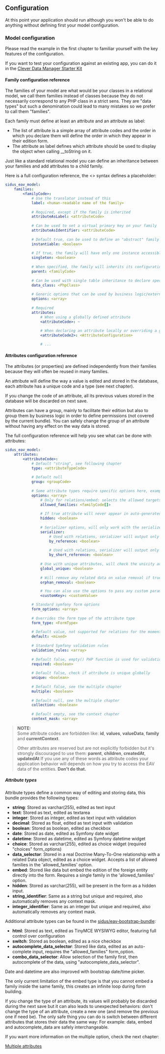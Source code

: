 ## Configuration

At this point your application should run although you won't be able to do anything without defining first your model
configuration.

### Model configuration

Please read the example in the first chapter to familiar yourself with the key features of the configuration.

If you want to test your configuration against an existing app, you can do it in the
[Clever Data Manager Starter Kit](https://github.com/cleverage/eav-manager-starter-kit/)

#### Family configuration reference

The families of your model are what would be your classes in a relational model, we call them families instead of
classes because they do not necessarily correspond to any PHP class in a strict sens. They are "data types" but such a
denomination could lead to many mistakes so we prefer to call them "families".

Each family must define at least an attribute and an attribute as label:
- The list of attribute is a simple array of attribute codes and the order in which you declare them will define the
order in which they appear in their edition form.
- The attribute as label defines which attribute should be used to display the object when calling __toString on it.

Just like a standard relational model you can define an inheritance between your families and add attributes to a child
family.

Here is a full configuration reference, the <> syntax defines a placeholder:

````yaml
sidus_eav_model:
    families:
        <familyCode>:
            # Use the translator instead of this
            label: <human-readable name of the family>
            
            # Required, except if the family is inherited
            attributeAsLabel: <attributeCode>
            
            # Can be used to set a virtual primary key on your family
            attributeAsIdentifier: <attributeCode>
            
            # Default true, can be used to define an "abstract" family
            instantiable: <boolean>
            
            # If true, the family will have only one instance accessible through DataRepository::getInstance
            singleton: <boolean>
            
            # When specified, the family will inherits its configuration
            parent: <familyCode>
            
            # Can be used with single table inheritance to declare specific business logic in a dedicated class
            data_class: <PhpClass>
            
            # Generic options that can be used by business logic/external libraries
            options: <array> 
            
            # Required
            attributes: 
                # When using a globally defined attribute
                <attributeCode>: ~
                
                # When declaring an attribute locally or overriding a globally defined one
                <attributeCode2>: <AttributeConfiguration>

                # ...
````

#### Attributes configuration reference

The attributes (or properties) are defined independently from their families because they will often be reused in many
families.

An attribute will define the way a value is edited and stored in the database, each attribute has a unique code and a
type (see next chapter).

If you change the code of an attribute, all its previous values stored in the database will be discarded on next save.

Attributes can have a group, mainly to facilitate their edition but also to group them by business logic in order to
define permissions (not covered by the current bundle). You can safely change the group of an attribute without having
any effect on the way data is stored.

The full configuration reference will help you see what can be done with attributes:

````yaml
sidus_eav_model:
    attributes:
        <attributeCode>:
            # Default "string", see following chapter
            type: <attributeTypeCode>
            
            # Default null
            group: <groupCode>
            
            # Some attribute types require specific options here, example:
            options: <array>
                # Only for relations/embed: selects the allowed targets families
                allowed_families: <familyCode[]>
                
                # If true attribute will never appear in auto-generated forms
                hidden: <boolean>
                
                # Serializer options, will only work with the serializer option enabled in the global config
                serializer:
                    # Used with relations, serializer will output only the minimum fields
                    by_reference: <boolean>
                    
                    # Used with relations, serializer will output only the identifier
                    by_short_reference: <boolean>
                
                # Use with unique attributes, will check the unicity accross all families
                global_unique: <boolean>
                
                # Will remove any related data on value removal if true. Default: true for embed, false otherwise
                orphan_removal: <boolean>

                # You can also use the options to pass any custom parameter to the attribute and use them in your code
                <customKey>: <customValue>

            # Standard symfony form options
            form_options: <array>
            
            # Overrides the form type of the attribute type
            form_type: <FormType>
            
            # Default value, not supported for relations for the moment
            default: <mixed>
            
            # Standard Symfony validation rules
            validation_rules: <array>
            
            # Default false, empty() PHP function is used for validation
            required: <boolean>
            
            # Default false, check if attribute is unique globally
            unique: <boolean>
            
            # Default false, see the multiple chapter
            multiple: <boolean>
            
            # Default null, see the multiple chapter
            collection: <boolean>
            
            # Default empty, see the context chapter
            context_mask: <array>
````

> **NOTE:**<br>
> Some attribute codes are forbidden like:
> **id**,
> **values**,
> **valueData**,
> **family**
> and **currentContext**.
>
> Other attributes are reserved but are not explicitly forbidden but it's strongly discouraged to use them:
> **parent**,
> **children**,
> **createdAt**,
> **updatedAt**
> If you use any of these words as attribute codes your application behavior will depends on how you try to access the
> EAV data of the entities. **Don't do that.**

##### Attribute types

Attribute types define a common way of editing and storing data, this bundle provides the following types:
- **string**: Stored as varchar(255), edited as text input
- **text**: Stored as text, edited as textarea
- **integer**: Stored as integer, edited as text input with validation
- **decimal**: Stored as float, edited as text input with validation
- **boolean**: Stored as boolean, edited as checkbox
- **date**: Stored as date, edited as Symfony date widget
- **datetime**: Stored as datetime, edited as Symfony datetime widget
- **choice**: Stored as varchar(255), edited as choice widget (required "choices" form_options)
- **data_selector**: Stored in a real Doctrine Many-To-One relationship with a related Data object, edited as a choice
  widget. Accepts a list of allowed families in the 'allowed_families' option.
- **embed**: Stored like data but embed the edition of the foreign entity directly into the form. Requires a single family
  in the 'allowed_families' option.
- **hidden**: Stored as varchar(255), will be present in the form as a hidden input.
- **string_identifier**: Same as a string but unique and required, also automatically removes any context mask.
- **integer_identifier**: Same as an integer but unique and required, also automatically removes any context mask.

Additional attribute types can be found in the
[sidus/eav-bootstrap-bundle](https://github.com/VincentChalnot/SidusEAVBootstrapBundle):
- **html**: Stored as text, edited as TinyMCE WYSIWYG editor, featuring full control over configuration
- **switch**: Stored as boolean, edited as a nice checkbox
- **autocomplete_data_selector**: Stored like data, edited as an auto-complete input, requires the "allowed_families"
  form_option.
- **combo_data_selector**: Allow selection of the family first, then autocomplete of the data, using
  "autocomplete_data_selector".

Date and datetime are also improved with bootstrap date/time picker.

The only current limitation of the embed type is that you cannot embed a family inside the same family, this creates an
infinite loop during form building.

If you change the type of an attribute, its values will probably be discarded during the next save but it can also leads
to unexpected behaviors: don't change the type of an attribute, create a new one (and remove the previous one if need
be).
The only safe thing you can do is switch between different attributes that stores their data the same way: For example:
data, embed and autocomplete_data are safely interchangeable.

If you want more information on the multiple option, check the next chapter:

[Multiple attributes](03-multiple.md)
